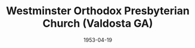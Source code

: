 ---
date: &id001 1953-04-19
end_date: null
location:
  address: null
  city: Valdosta
  state: GA
minister:
- end: 1963-01-01
  name: John Clelland
  start: 1954-01-01
  type: pastor
- end: 1967-01-01
  name: Robert Valentine
  start: 1963-01-01
  type: pastor
- end: 1971-01-01
  name: Cromwell Roskamp
  start: 1968-01-01
  type: pastor
- end: 1974-01-01
  name: William Warren
  start: 1973-01-01
  type: pastor
ministers:
- John Clelland
- Robert Valentine
- Cromwell Roskamp
- William Warren
name: Westminster Orthodox Presbyterian Church
names:
- end: 1975-01-14
  name: Westminster Orthodox Presbyterian Church
  start: 1953-04-19
origination_date: *id001
raw_data: "GA Valdosta\n\nWestminster Orthodox Presbyterian Church  (April 19,\
  \ 1953\u2013January 14, 1975)\n(transferred to the Presbyterian Church in America,\
  \ 1975)\nPastors: John Clelland, 1954\u201363\nRobert Valentine, 1963\u201367\n\
  Cromwell Roskamp, 1968\u201371\nWilliam Warren, 1973\u201374"
received_from: MISSING
states:
- GA
status:
  active: false
  end_date: 1975-01-14
  reason: transferred
  received_from: null
  withdrawal_to: null
title: Westminster Orthodox Presbyterian Church (Valdosta GA)

---